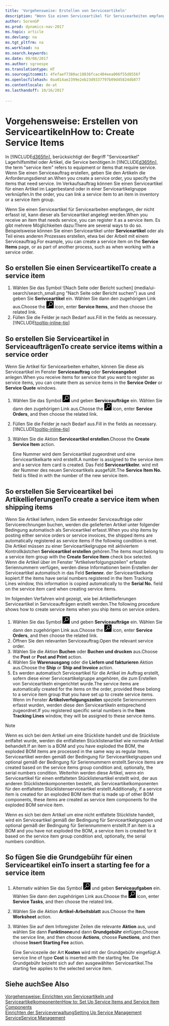 ```yaml
---
title: 'Vorgehensweise: Erstellen von Serviceartikeln'
description: "Wenn Sie einen Serviceartikel für Servicearbeiten empfangen, der nicht erfasst ist, kann dieser als Serviceartikel angelegt werden."
author: SorenGP
ms.prod: dynamics-nav-2017
ms.topic: article
ms.devlang: na
ms.tgt_pltfrm: na
ms.workload: na
ms.search.keywords: 
ms.date: 09/08/2017
ms.author: sgroespe
ms.translationtype: HT
ms.sourcegitcommit: 4fefaef7380ac10836fcac404eea006f55d8556f
ms.openlocfilehash: 0aa014ae2399e2eb23d9337797b09d45824db877
ms.contentlocale: de-at
ms.lasthandoff: 10/16/2017

---
```

# <a name="how-to-create-service-items"></a><span data-ttu-id="328fc-103">Vorgehensweise: Erstellen von Serviceartikeln</span><span class="sxs-lookup"><span data-stu-id="328fc-103">How to: Create Service Items</span></span>
<span data-ttu-id="328fc-104">In [!INCLUDE[d365fin](includes/d365fin_md.md)], berücksichtigt der Begriff "Serviceartikel" Lagerhilfsmittel oder Artikel, die Service benötigen.</span><span class="sxs-lookup"><span data-stu-id="328fc-104">In [!INCLUDE[d365fin](includes/d365fin_md.md)], the term "service item" refers to equipment or items that require service.</span></span> <span data-ttu-id="328fc-105">Wenn Sie einen Serviceauftrag erstellen, geben Sie den Artikeln die Anforderungsdienst an.</span><span class="sxs-lookup"><span data-stu-id="328fc-105">When you create a service order, you specify the items that need service.</span></span> <span data-ttu-id="328fc-106">Im Verkaufsauftrag können Sie einen Serviceartikel für einen Artikel im Lagerbestand oder in einer Serviceartikelgruppe verknüpfen.</span><span class="sxs-lookup"><span data-stu-id="328fc-106">In the order, you can link a service item to an item in inventory or a service item group.</span></span>    

<span data-ttu-id="328fc-107">Wenn Sie einen Serviceartikel für Servicearbeiten empfangen, der nicht erfasst ist, kann dieser als Serviceartikel angelegt werden.</span><span class="sxs-lookup"><span data-stu-id="328fc-107">When you receive an item that needs service, you can register it as a service item.</span></span> <span data-ttu-id="328fc-108">Es gibt mehrere Möglichkeiten dazu:</span><span class="sxs-lookup"><span data-stu-id="328fc-108">There are several ways to do so.</span></span> <span data-ttu-id="328fc-109">Beispielsweise können Sie einen Serviceartikel unter **Serviceartikel** oder als Teil eines anderen Prozesses erstellen, etwa bei der Arbeit mit einem Serviceauftrag.</span><span class="sxs-lookup"><span data-stu-id="328fc-109">For example, you can create a service item on the **Service Items** page, or as part of another process, such as when working with a service order.</span></span>   

## <a name="to-create-a-service-item"></a><span data-ttu-id="328fc-110">So erstellen Sie einen Serviceartikel</span><span class="sxs-lookup"><span data-stu-id="328fc-110">To create a service item</span></span>  
1. <span data-ttu-id="328fc-111">Wählen Sie das Symbol ![Nach Seite oder Bericht suchen] (media/ui-search/search_small.png "Nach Seite oder Bericht suchen") aus und geben Sie **Serivceartikel** ein. Wählen Sie dann den zugehörigen Link aus.</span><span class="sxs-lookup"><span data-stu-id="328fc-111">Choose the ![Search for Page or Report](media/ui-search/search_small.png "Search for Page or Report icon") icon, enter **Service Items**, and then choose the related link.</span></span>
2. <span data-ttu-id="328fc-112">Füllen Sie die Felder je nach Bedarf aus.</span><span class="sxs-lookup"><span data-stu-id="328fc-112">Fill in the fields as necessary.</span></span> [!INCLUDE[tooltip-inline-tip](includes/tooltip-inline-tip_md.md)]  

## <a name="to-create-service-items-within-a-service-order"></a><span data-ttu-id="328fc-113">So erstellen Sie Serviceartikel in Serviceaufträgen</span><span class="sxs-lookup"><span data-stu-id="328fc-113">To create service items within a service order</span></span>  
<span data-ttu-id="328fc-114">Wenn Sie Artikel für Servicearbeiten erhalten, können Sie diese als Serviceartikel im Fenster **Serviceauftrag** oder **Serviceangebot** anlegen.</span><span class="sxs-lookup"><span data-stu-id="328fc-114">When you receive items for service that you want to register as service items, you can create them as service items in the **Service Order** or **Service Quote** windows.</span></span>  

1. <span data-ttu-id="328fc-115">Wählen Sie das Symbol ![Nach Seite oder Bericht suchen](media/ui-search/search_small.png "Nach Seite oder Bericht suchen") und geben **Serviceaufträge** ein. Wählen Sie dann den zugehörigen Link aus.</span><span class="sxs-lookup"><span data-stu-id="328fc-115">Choose the ![Search for Page or Report](media/ui-search/search_small.png "Search for Page or Report icon") icon, enter **Service Orders**, and then choose the related link.</span></span>  
2. <span data-ttu-id="328fc-116">Füllen Sie die Felder je nach Bedarf aus.</span><span class="sxs-lookup"><span data-stu-id="328fc-116">Fill in the fields as necessary.</span></span> [!INCLUDE[tooltip-inline-tip](includes/tooltip-inline-tip_md.md)]  
3. <span data-ttu-id="328fc-117">Wählen Sie die Aktion **Serviceartikel erstellen**.</span><span class="sxs-lookup"><span data-stu-id="328fc-117">Choose the **Create Service Item** action.</span></span>  

    <span data-ttu-id="328fc-118">Eine Nummer wird dem Serviceartikel zugeordnet und eine Serviceartikelkarte wird erstellt.</span><span class="sxs-lookup"><span data-stu-id="328fc-118">A number is assigned to the service item and a service item card is created.</span></span> <span data-ttu-id="328fc-119">Das Feld **Serviceartikelnr.** wird mit der Nummer des neuen Serviceartikels ausgefüllt.</span><span class="sxs-lookup"><span data-stu-id="328fc-119">The **Service Item No.** field is filled in with the number of the new service item.</span></span>

## <a name="to-create-a-service-item-when-shipping-items"></a><span data-ttu-id="328fc-120">So erstellen Sie Serviceartikel bei Artikellieferungen</span><span class="sxs-lookup"><span data-stu-id="328fc-120">To create a service item when shipping items</span></span>  
<span data-ttu-id="328fc-121">Wenn Sie Artikel liefern, indem Sie entweder Serviceaufträge oder Servicerechnungen buchen, werden die gelieferten Artikel unter folgender Bedingung automatisch als Serviceartikel erfasst.</span><span class="sxs-lookup"><span data-stu-id="328fc-121">When you ship items by posting either service orders or service invoices, the shipped items are automatically registered as service items if the following condition is met.</span></span> <span data-ttu-id="328fc-122">Die Artikel müssen zu einer Serviceartikelgruppe mit aktiviertem Kontrollkästchen **Serviceartikel erstellen** gehören.</span><span class="sxs-lookup"><span data-stu-id="328fc-122">The items must belong to a service item group with the **Create Service Item** check box selected.</span></span> <span data-ttu-id="328fc-123">Wenn die Artikel über im Fenster "Artikelverfolgungszeilen" erfasste Seriennummern verfügen, werden diese Informationen beim Erstellen der Serviceartikel automatisch in das Feld **Seriennr.** der Serviceartikelkarte kopiert.</span><span class="sxs-lookup"><span data-stu-id="328fc-123">If the items have serial numbers registered in the Item Tracking Lines window, this information is copied automatically to the **Serial No.** field on the service item card when creating service items.</span></span>  

<span data-ttu-id="328fc-124">Im folgenden Verfahren wird gezeigt, wie bei Artikellieferungen Serviceartikel in Serviceaufträgen erstellt werden.</span><span class="sxs-lookup"><span data-stu-id="328fc-124">The following procedure shows how to create service items when you ship items on service orders.</span></span>  

1. <span data-ttu-id="328fc-125">Wählen Sie das Symbol ![Nach Seite oder Bericht suchen](media/ui-search/search_small.png "Nach Seite oder Bericht suchen") und geben **Serviceaufträge** ein. Wählen Sie dann den zugehörigen Link aus.</span><span class="sxs-lookup"><span data-stu-id="328fc-125">Choose the ![Search for Page or Report](media/ui-search/search_small.png "Search for Page or Report icon") icon, enter **Service Orders**, and then choose the related link.</span></span>  
2. <span data-ttu-id="328fc-126">Öffnen Sie den relevanten Serviceauftrag.</span><span class="sxs-lookup"><span data-stu-id="328fc-126">Open the relevant service order.</span></span>  
3. <span data-ttu-id="328fc-127">Wählen Sie die Aktion **Buchen** oder **Buchen und drucken** aus.</span><span class="sxs-lookup"><span data-stu-id="328fc-127">Choose the **Post** or **Post and Print** action.</span></span>  
4. <span data-ttu-id="328fc-128">Wählen Sie **Warenausgang** oder die **Liefern und fakturieren** Aktion aus.</span><span class="sxs-lookup"><span data-stu-id="328fc-128">Choose the **Ship** or **Ship and Invoice** action.</span></span>  
5. <span data-ttu-id="328fc-129">Es werden automatisch Serviceartikel für die Artikel im Auftrag erstellt, sofern diese einer Serviceartikelgruppe angehören, die zum Erstellen von Serviceartikeln eingerichtet wurde.</span><span class="sxs-lookup"><span data-stu-id="328fc-129">The service items are automatically created for the items on the order, provided these belong to a service item group that you have set up to create service items.</span></span> <span data-ttu-id="328fc-130">Wenn im Fenster **Artikelverfolgungszeilen** spezielle Seriennummern erfasst wurden, werden diese den Serviceartikeln entsprechend zugeordnet.</span><span class="sxs-lookup"><span data-stu-id="328fc-130">If you registered specific serial numbers in the **Item Tracking Lines** window, they will be assigned to these service items.</span></span>  

> [!NOTE]  
>  <span data-ttu-id="328fc-131">Wenn es sich bei dem Artikel um eine Stückliste handelt und die Stückliste entfaltet wurde, werden die entfalteten Stücklistenartikel wie normale Artikel behandelt.</span><span class="sxs-lookup"><span data-stu-id="328fc-131">If an item is a BOM and you have exploded the BOM, the exploded BOM items are processed in the same way as regular items.</span></span> <span data-ttu-id="328fc-132">Serviceartikel werden gemäß der Bedingung für Serviceartikelgruppen und optional gemäß der Bedingung für Seriennummern erstellt.</span><span class="sxs-lookup"><span data-stu-id="328fc-132">Service items are created based on the service items group condition and, optionally, the serial numbers condition.</span></span> <span data-ttu-id="328fc-133">Weiterhin werden diese Artikel, wenn ein Serviceartikel für einen entfalteten Stücklistenartikel erstellt wird, der aus anderen Stücklistenkomponenten besteht, als Serviceartikelkomponenten für den entfalteten Stücklistenserviceartikel erstellt.</span><span class="sxs-lookup"><span data-stu-id="328fc-133">Additionally, if a service item is created for an exploded BOM item that is made up of other BOM components, these items are created as service item components for the exploded BOM service item.</span></span>  
>   
>  <span data-ttu-id="328fc-134">Wenn es sich bei dem Artikel um eine nicht entfaltete Stückliste handelt, wird ein Serviceartikel gemäß der Bedingung für Serviceartikelgruppen und optional gemäß der Bedingung für Seriennummern erstellt.</span><span class="sxs-lookup"><span data-stu-id="328fc-134">If an item is a BOM and you have not exploded the BOM, a service item is created for it based on the service item group condition and, optionally, the serial numbers condition.</span></span>  

## <a name="to-insert-a-starting-fee-for-a-service-item"></a><span data-ttu-id="328fc-135">So fügen Sie die Grundgebühr für einen Serviceartikel ein</span><span class="sxs-lookup"><span data-stu-id="328fc-135">To insert a starting fee for a service item</span></span>
1. <span data-ttu-id="328fc-136">Alternativ wählen Sie das Symbol ![Nach Seite oder Bericht suchen](media/ui-search/search_small.png "Nach Seite oder Bericht suchen") und geben **Serviceaufgaben** ein. Wählen Sie dann den zugehörigen Link aus.</span><span class="sxs-lookup"><span data-stu-id="328fc-136">Choose the ![Search for Page or Report](media/ui-search/search_small.png "Search for Page or Report icon") icon, enter **Service Tasks**, and then choose the related link.</span></span>
2. <span data-ttu-id="328fc-137">Wählen Sie die Aktion **Artikel-Arbeitsblatt** aus.</span><span class="sxs-lookup"><span data-stu-id="328fc-137">Choose the **Item Worksheet** action.</span></span>
3. <span data-ttu-id="328fc-138">Wählen Sie auf dem Inforegister Zeilen die relevante **Aktion** aus, und wählen Sie dann **Funktinone**und dann **Grundgebühr** einfügen.</span><span class="sxs-lookup"><span data-stu-id="328fc-138">Choose the service line, and then choose **Actions**, choose **Functions**, and then choose **Insert Starting Fee** action.</span></span>  

    <span data-ttu-id="328fc-139">Eine Servicezeile der Art **Kosten** wird mit der Grundgebühr eingefügt.</span><span class="sxs-lookup"><span data-stu-id="328fc-139">A service line of type **Cost** is inserted with the starting fee.</span></span> <span data-ttu-id="328fc-140">Die Grundgebühr bezieht sich auf den ausgewählten Serviceartikel.</span><span class="sxs-lookup"><span data-stu-id="328fc-140">The starting fee applies to the selected service item.</span></span>

## <a name="see-also"></a><span data-ttu-id="328fc-141">Siehe auch</span><span class="sxs-lookup"><span data-stu-id="328fc-141">See Also</span></span>  
[<span data-ttu-id="328fc-142">Vorgehensweise: Einrichten von Serviceartikeln und Serviceartikelkomponenten</span><span class="sxs-lookup"><span data-stu-id="328fc-142">How to: Set Up Service Items and Service Item Components</span></span>](service-how-setup-service-items.md)  
[<span data-ttu-id="328fc-143">Einrichten der Serviceverwaltung</span><span class="sxs-lookup"><span data-stu-id="328fc-143">Setting Up Service Management</span></span>](service-setup-service.md)  
[<span data-ttu-id="328fc-144">Service</span><span class="sxs-lookup"><span data-stu-id="328fc-144">Service Management</span></span>](service-service.md)  

